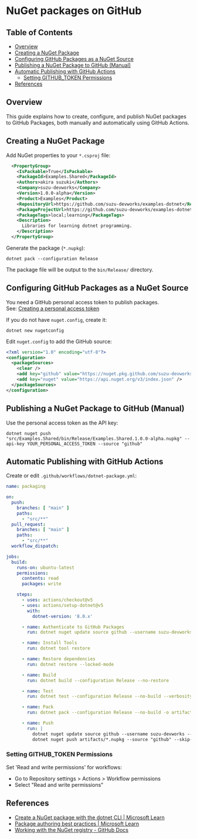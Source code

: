 # NuGet packages on GitHub

## Table of Contents <!-- omit in toc -->

- [Overview](#overview)
- [Creating a NuGet Package](#creating-a-nuget-package)
- [Configuring GitHub Packages as a NuGet Source](#configuring-github-packages-as-a-nuget-source)
- [Publishing a NuGet Package to GitHub (Manual)](#publishing-a-nuget-package-to-github-manual)
- [Automatic Publishing with GitHub Actions](#automatic-publishing-with-github-actions)
  - [Setting GITHUB\_TOKEN Permissions](#setting-github_token-permissions)
- [References](#references)

## Overview

This guide explains how to create, configure, and publish NuGet packages to GitHub Packages, both manually and automatically using GitHub Actions.

## Creating a NuGet Package

Add NuGet properties to your `*.csproj` file:

```xml
  <PropertyGroup>
    <IsPackable>True</IsPackable>
    <PackageId>Examples.Shared</PackageId>
    <Authors>akira suzuki</Authors>
    <Company>suzu-devworks</Company>
    <Version>1.0.0-alpha</Version>
    <Product>Examples</Product>
    <RepositoryUrl>https://github.com/suzu-devworks/examples-dotnet</RepositoryUrl>
    <PackageProjectUrl>https://github.com/suzu-devworks/examples-dotnet</PackageProjectUrl>
    <PackageTags>local;learning</PackageTags>
    <Description>
      Libraries for learning dotnet programming.
    </Description>
  </PropertyGroup>
```

Generate the package (`*.nupkg`):

```shell
dotnet pack --configuration Release
```

The package file will be output to the `bin/Release/` directory.

## Configuring GitHub Packages as a NuGet Source

You need a GitHub personal access token to publish packages.  
See: [Creating a personal access token](https://docs.github.com/ja/authentication/keeping-your-account-and-data-secure/creating-a-personal-access-token)

If you do not have `nuget.config`, create it:

```shell
dotnet new nugetconfig
```
<!-- spell-checker: words nugetconfig -->

Edit `nuget.config` to add the GitHub source:

```xml
<?xml version="1.0" encoding="utf-8"?>
<configuration>
  <packageSources>
    <clear />
    <add key="github" value="https://nuget.pkg.github.com/suzu-devworks/index.json" />
    <add key="nuget" value="https://api.nuget.org/v3/index.json" />
  </packageSources>
</configuration>
```

## Publishing a NuGet Package to GitHub (Manual)

Use the personal access token as the API key:

```shell
dotnet nuget push "src/Examples.Shared/bin/Release/Examples.Shared.1.0.0-alpha.nupkg" --api-key YOUR_PERSONAL_ACCESS_TOKEN --source "github"
```

## Automatic Publishing with GitHub Actions

Create or edit `.github/workflows/dotnet-package.yml`:

```yaml
name: packaging

on:
  push:
    branches: [ "main" ]
    paths:
      - "src/**"
  pull_request:
    branches: [ "main" ]
    paths:
      - "src/**"
  workflow_dispatch:

jobs:
  build:
    runs-on: ubuntu-latest
    permissions:
      contents: read
      packages: write

    steps:
      - uses: actions/checkout@v5
      - uses: actions/setup-dotnet@v5
        with:
          dotnet-version: '8.0.x'

      - name: Authenticate to GitHub Packages
        run: dotnet nuget update source github --username suzu-devworks --password ${{ secrets.GITHUB_TOKEN }} --store-password-in-clear-text

      - name: Install Tools
        run: dotnet tool restore

      - name: Restore dependencies
        run: dotnet restore --locked-mode

      - name: Build
        run: dotnet build --configuration Release --no-restore

      - name: Test
        run: dotnet test --configuration Release --no-build --verbosity normal

      - name: Pack
        run: dotnet pack --configuration Release --no-build -o artifacts/

      - name: Push
        run: |
          dotnet nuget update source github --username suzu-devworks --password ${{ secrets.GITHUB_TOKEN }} --store-password-in-clear-text
          dotnet nuget push artifacts/*.nupkg --source "github" --skip-duplicate
```

### Setting GITHUB_TOKEN Permissions

Set 'Read and write permissions' for workflows:

- Go to Repository settings > Actions > Workflow permissions
- Select "Read and write permissions"

## References

- [Create a NuGet package with the dotnet CLI | Microsoft Learn](https://learn.microsoft.com/ja-jp/nuget/create-packages/creating-a-package-dotnet-cli)
- [Package authoring best practices | Microsoft Learn](https://learn.microsoft.com/ja-jp/nuget/create-packages/package-authoring-best-practices)
- [Working with the NuGet registry - GitHub Docs](https://docs.github.com/ja/packages/working-with-a-github-packages-registry/working-with-the-nuget-registry)
